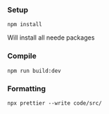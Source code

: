 ### Setup

```
npm install
```

Will install all neede packages

### Compile

```
npm run build:dev
```

### Formatting

```
npx prettier --write code/src/
```
